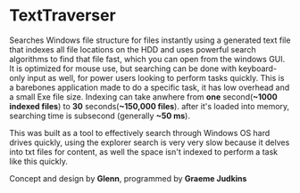 # TextTraverser
  Searches Windows file structure for files instantly using a generated text file that indexes all file locations on the HDD and uses powerful search algorithms to find that file fast, which you can open from the windows GUI. It is optimized for mouse use, but searching can be done with keyboard-only input as well, for power users looking to perform tasks quickly. This is a barebones application made to do a specific task, it has low overhead and a small Exe file size. Indexing can take anwhere from **one** second(**~1000 indexed files**) to **30** seconds(**~150,000 files**). after it's loaded into memory, searching time is subsecond (generally **~50 ms**). 

  This was built as a tool to effectively search through Windows OS hard drives quickly, using the explorer search is very very slow because it delves into txt files for content, as well the space isn't indexed to perform a task like this quickly.
  
  Concept and design by **Glenn**, programmed by **Graeme Judkins**
